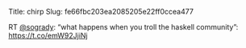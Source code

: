 Title: chirp
Slug: fe66fbc203ea2085205e22ff0ccea477

RT <a href="http://twitter.com/sogrady">@sogrady</a>: “what happens when you troll the haskell community”: <a href="https://t.co/emW92JjiNj">https://t.co/emW92JjiNj</a>
